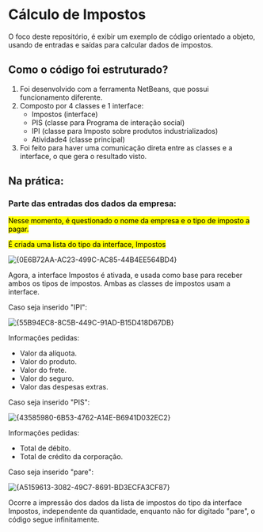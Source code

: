 # Cálculo de Impostos
<p> O foco deste repositório, é exibir um exemplo de código orientado a objeto, usando de entradas e saídas para calcular dados de impostos. </p>

## Como o código foi estruturado?

<ol>
  <li>Foi desenvolvido com a ferramenta NetBeans, que possui funcionamento diferente. </li>
  <li>Composto por 4 classes e 1 interface:
  <ul>
    <li> Impostos (interface) </li>
    <li> PIS (classe para Programa de interação social) </li>
    <li> IPI (classe para Imposto sobre produtos industrializados) </li>
    <li> Atividade4 (classe principal) </li>
  </ul></li>
  <li> Foi feito para haver uma comunicação direta entre as classes e a interface, o que gera o resultado visto. </li>
</ol>

## Na prática:
### Parte das entradas dos dados da empresa:

 <mark> Nesse momento, é questionado o nome da empresa e o tipo de imposto a pagar. </mark>
 
 <mark> É criada uma lista do tipo da interface, Impostos </mark>

![{0E6B72AA-AC23-499C-AC85-44B4EE564BD4}](https://github.com/user-attachments/assets/436e00f2-4696-4ddf-8acd-9346a3c5d020)


Agora, a interface Impostos é ativada, e usada como base para receber ambos os tipos de impostos. Ambas as classes de impostos usam a interface.

Caso seja inserido "IPI":

![{55B94EC8-8C5B-449C-91AD-B15D418D67DB}](https://github.com/user-attachments/assets/493806d4-1ee6-4ddc-8c78-28c39161862f)


Informações pedidas:
<ul>
  <li>
    Valor da alíquota.
  </li>
  <li>
    Valor do produto.
  </li>
  <li>
    Valor do frete.
  </li>
  <li>
    Valor do seguro.
  </li>
  <li>
    Valor das despesas extras.
  </li>
</ul>

Caso seja inserido "PIS":

![{43585980-6B53-4762-A14E-B6941D032EC2}](https://github.com/user-attachments/assets/59b41fb3-b210-4de4-be82-238d8ea3c922)

Informações pedidas:

<ul>
  <li>
    Total de débito.
  </li>
  <li>
    Total de crédito da corporação.
  </li>
</ul>

Caso seja inserido "pare":

![{A5159613-3082-49C7-8691-BD3ECFA3CF87}](https://github.com/user-attachments/assets/c8eadea3-8a6f-42fb-9148-329d42f3a19d)

Ocorre a impressão dos dados da lista de impostos do tipo da interface Impostos, independente da quantidade, enquanto não for digitado "pare", o código segue infinitamente.
